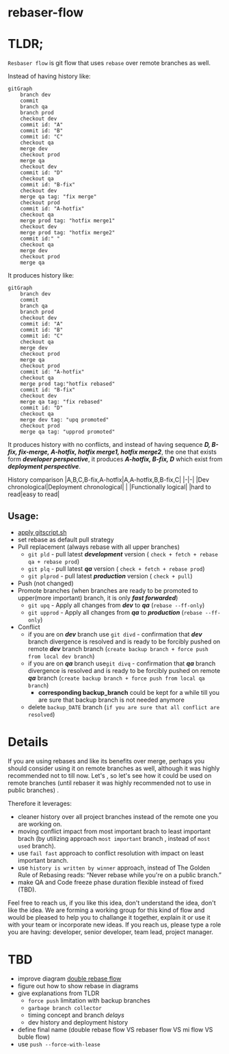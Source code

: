 # rebaser-flow


# TLDR;

`Resbaser flow` is git flow that uses `rebase` over remote branches as well. 

Instead of having history like:
```mermaid
gitGraph
    branch dev
    commit
    branch qa
    branch prod
    checkout dev
    commit id: "A"
    commit id: "B"
    commit id: "C"
    checkout qa
    merge dev
    checkout prod
    merge qa
    checkout dev
    commit id: "D"
    checkout qa
    commit id: "B-fix"
    checkout dev
    merge qa tag: "fix merge"
    checkout prod
    commit id: "A-hotfix"
    checkout qa
    merge prod tag: "hotfix merge1"
    checkout dev
    merge prod tag: "hotfix merge2"
    commit id:" "
    checkout qa
    merge dev
    checkout prod
    merge qa
```
It produces history like:
```mermaid
gitGraph
    branch dev
    commit
    branch qa
    branch prod
    checkout dev
    commit id: "A"
    commit id: "B"
    commit id: "C"
    checkout qa
    merge dev
    checkout prod
    merge qa
    checkout prod
    commit id: "A-hotfix"
    checkout qa
    merge prod tag:"hotfix rebased"
    commit id: "B-fix"
    checkout dev
    merge qa tag: "fix rebased"
    commit id: "D"
    checkout qa
    merge dev tag: "upq promoted"
    checkout prod
    merge qa tag: "upprod promoted"
```

It produces history with no conflicts, and instead of having sequence ***D, B-fix, fix-merge, A-hotfix, hotfix merge1, hotfix merge2***, the one that exists form ***developer perspective***, it produces ***A-hotfix, B-fix, D*** which exist from ***deployment perspective***.

History comparison
|A,B,C,B-fix,A-hotfix|A,A-hotfix,B,B-fix,C|
|-|-|
|Dev chronological|Deployment chronological|
| |Functionally logical|
|hard to read|easy to read|


## Usage:

- [apply gitscript.sh](./gitscript.sh)
- set rebase as default pull strategy 
- Pull replacement (always rebase with all upper branches)
  - `git pld` - pull latest ***development*** version ( `check + fetch + rebase qa + rebase prod`)
  - `git plq` - pull latest ***qa*** version ( `check + fetch + rebase prod`)
  - `git plprod` - pull latest ***production*** version ( `check + pull`)
- Push (not changed)
- Promote branches (when branches are ready to be promoted to upper(more important) branch, it is only ***fast forwarded***)
  - `git upq` - Apply all changes from ***dev*** to ***qa*** (`rebase --ff-only`)
  - `git upprod` - Apply all changes from ***qa*** to ***production*** (`rebase --ff-only`)
- Conflict
  - if you are on ***dev*** branch use `git divd` - confirmation that ***dev*** branch divergence is resolved and is ready to be forcibly pushed on remote ***dev*** branch branch (`create backup branch + force push from local dev branch`)
  - if you are on ***qa*** branch use`git divq` - confirmation that ***qa*** branch divergence is resolved and is ready to be forcibly pushed on remote ***qa*** branch (`create backup branch + force push from local qa branch`)
    - **corresponding backup_branch** could be kept for a while till you are sure that backup branch is not needed anymore
  - delete `backup_DATE` branch (`if you are sure that all conflict are resolved`)


# Details

If you are using rebases and like its benefits over merge, perhaps you should consider using it on remote branches as well, although it was highly recommended not to till now. Let's , so let's see how it could be used on remote branches (until rebaser it was highly recommended not to use in public branches) .

Therefore it leverages:
 - cleaner history over all project branches instead of the remote one you are working on.
 - moving conflict impact from most important brach to least important brach (by utilizing approach `most important` branch ,  instead of `most used` branch).
 - use `fail fast` approach to conflict resolution with impact on least important branch.
 - use `history is written by winner` approach, instead of The Golden Rule of Rebasing reads: “Never rebase while you're on a public branch.”
 - make QA and Code freeze phase duration flexible instead of fixed (TBD).



Feel free to reach us, if you like this idea,  don't understand the idea, don't like the idea. We are forming a working group for this kind of flow and would be pleased to help you to challange it together, explain it or use it with your team or incorporate new ideas. If you reach us, please type a role you are having: developer, senior developer, team lead, project manager.



# TBD
- improve diagram [double rebase flow](temp.md)
- figure out how to show rebase in diagrams
- give explanations from TLDR
  - `force push` limitation with backup branches
  - `garbage branch collector`
  - timing concept and branch *delays*
  - dev history and deployment history
- define final name (double rebase flow VS rebaser flow VS mi flow VS buble flow)
- use `push --force-with-lease`
